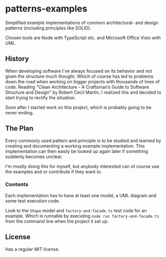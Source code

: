 
# patterns-examples

Simplified example implementations of common architectural- and design patterns (including principles like SOLID).

Chosen tools are Node with TypeScript etc. and Microsoft Office Visio with UML.

## History

When developing software I've always focused on its behavior and not given the structure much thought. Which of course has led to problems down the road when working on bigger projects with thousands of lines of code. Reading "Clean Architecture - A Craftsman’s Guide to Software Structure and Design" by Robert Cecil Martin, I realized this and decided to start trying to rectify the situation.

Soon after I started work on this project, which is probably going to be never ending.

## The Plan

Every commonly used pattern and principle is to be studied and learned by creating and documenting a working example implementation. This implementation can then easily be looked up again later if something suddenly becomes unclear.

I'm mostly doing this for myself, but anybody interested can of course use the examples and or contribute if they want to.

### Contents

Each implementation has to have at least one model, a UML diagram and some test execution code.

Look to the <code>Shape</code> model and <code>factory-and-facade.ts</code> test code for an example. Which is runnable by executing <code>node run factory-and-facade.ts</code> from the command line when the project it set up.

## License

Has a regular MIT license.

